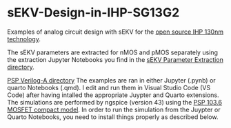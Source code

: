 # sEKV-Design-in-IHP-SG13G2

Examples of  analog circuit design with sEKV for the [open source IHP 130nm technology](https://github.com/IHP-GmbH/IHP-Open-PDK).

The sEKV parameters are extracted for nMOS and pMOS separately using the extraction Jupyter Notebooks you find in the [sEKV Parameter Extraction directory](/sEKV-Paramater-Extraction/).


[PSP Verilog-A directory](/PSP/Verilog-A/) 
The examples are ran in either Jupyter (.pynb) or quarto  Notebooks (.qmd). I edit and run them in Visual Studio Code (VS Code) after having intalled the appropriate Juypter and Quarto extensions.
The simulations are performed by ngspice (version 43) using the [PSP 103.6 MOSFET compact model](https://www.cea.fr/cea-tech/leti/pspsupport). In order to run the simulation from the Juypter or Quarto Notebooks, you need to install things properly as described below.
